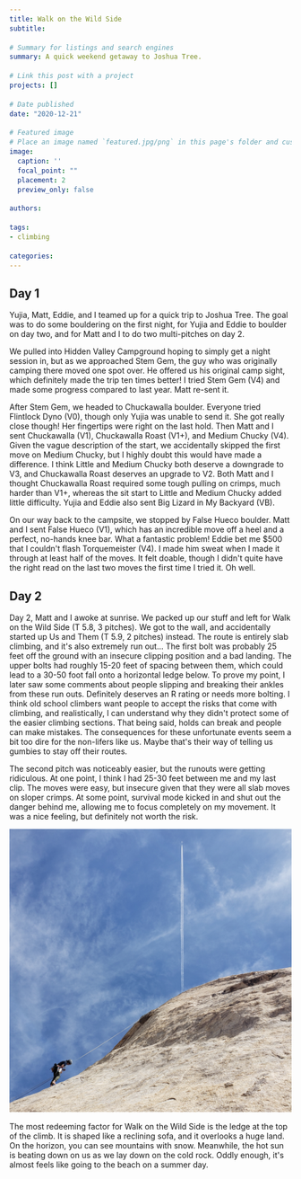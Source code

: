 ```yaml
---
title: Walk on the Wild Side
subtitle: 

# Summary for listings and search engines
summary: A quick weekend getaway to Joshua Tree.

# Link this post with a project
projects: []

# Date published
date: "2020-12-21"

# Featured image
# Place an image named `featured.jpg/png` in this page's folder and customize its options here.
image:
  caption: ''
  focal_point: ""
  placement: 2
  preview_only: false

authors:

tags:
- climbing

categories:
---
```


Day 1
--------
Yujia, Matt, Eddie, and I teamed up for a quick trip to Joshua Tree. The goal was to do some bouldering on the first night, for Yujia and Eddie to boulder on day two, and for Matt and I to do two multi-pitches on day 2.

We pulled into Hidden Valley Campground hoping to simply get a night session in, but as we approached Stem Gem, the guy who was originally camping there moved one spot over. He offered us his original camp sight, which definitely made the trip ten times better! I tried Stem Gem (V4) and made some progress compared to last year. Matt re-sent it.

After Stem Gem, we headed to Chuckawalla boulder. Everyone tried Flintlock Dyno (V0), though only Yujia was unable to send it. She got really close though! Her fingertips were right on the last hold. Then Matt and I sent Chuckawalla (V1), Chuckawalla Roast (V1+), and Medium Chucky (V4). Given the vague description of the start, we accidentally skipped the first move on Medium Chucky, but I highly doubt this would have made a difference. I think Little and Medium Chucky both deserve a downgrade to V3, and Chuckawalla Roast deserves an upgrade to V2. Both Matt and I thought Chuckawalla Roast required some tough pulling on crimps, much harder than V1+, whereas the sit start to Little and Medium Chucky added little difficulty. Yujia and Eddie also sent Big Lizard in My Backyard (VB).

On our way back to the campsite, we stopped by False Hueco boulder. Matt and I sent False Hueco (V1), which has an incredible move off a heel and a perfect, no-hands knee bar. What a fantastic problem! Eddie bet me $500 that I couldn't flash Torquemeister (V4). I made him sweat when I made it through at least half of the moves. It felt doable, though I didn't quite have the right read on the last two moves the first time I tried it. Oh well.

Day 2
-------
Day 2, Matt and I awoke at sunrise. We packed up our stuff and left for Walk on the Wild Side (T 5.8, 3 pitches). We got to the wall, and accidentally started up Us and Them (T 5.9, 2 pitches) instead. The route is entirely slab climbing, and it's also extremely run out... The first bolt was probably 25 feet off the ground with an insecure clipping position and a bad landing. The upper bolts had roughly 15-20 feet of spacing between them, which could lead to a 30-50 foot fall onto a horizontal ledge below. To prove my point, I later saw some comments about people slipping and breaking their ankles from these run outs. Definitely deserves an R rating or needs more bolting. I think old school climbers want people to accept the risks that come with climbing, and realistically, I can understand why they didn't protect some of the easier climbing sections. That being said, holds can break and people can make mistakes. The consequences for these unfortunate events seem a bit too dire for the non-lifers like us. Maybe that's their way of telling us gumbies to stay off their routes.

The second pitch was noticeably easier, but the runouts were getting ridiculous. At one point, I think I had 25-30 feet between me and my last clip. The moves were easy, but insecure given that they were all slab moves on sloper crimps. At some point, survival mode kicked in and shut out the danger behind me, allowing me to focus completely on my movement. It was a nice feeling, but definitely not worth the risk. 

![screen reader text](wotws-rappel.jpg "Walk on the Wild Size")

The most redeeming factor for Walk on the Wild Side is the ledge at the top of the climb. It is shaped like a reclining sofa, and it overlooks a huge land. On the horizon, you can see mountains with snow. Meanwhile, the hot sun is beating down on us as we lay down on the cold rock. Oddly enough, it's almost feels like going to the beach on a summer day. 